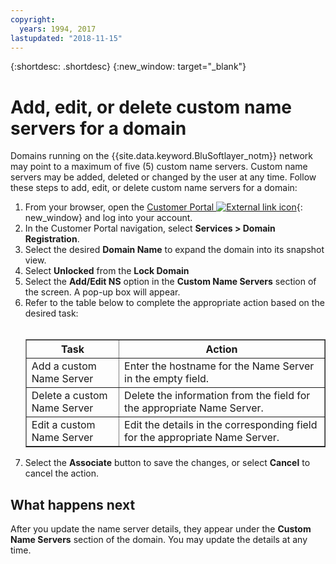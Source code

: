 ```yaml
---
copyright:
  years: 1994, 2017
lastupdated: "2018-11-15"
---
```


{:shortdesc: .shortdesc}
{:new_window: target="_blank"}

# Add, edit, or delete custom name servers for a domain

Domains running on the {{site.data.keyword.BluSoftlayer_notm}} network may point to a maximum of five (5) custom name servers. Custom name servers may be added, deleted or changed by the user at any time. Follow these steps to add, edit, or delete custom name servers for a domain:

1. From your browser, open the [Customer Portal ![External link icon](../../icons/launch-glyph.svg "External link icon")](https://control.softlayer.com/){: new_window} and log into your account.
2. In the Customer Portal navigation, select **Services > Domain Registration**.
3. Select the desired **Domain Name** to expand the domain into its snapshot view.
4. Select **Unlocked** from the **Lock Domain**
5. Select the **Add/Edit NS** option in the **Custom Name Servers** section of the screen. A pop-up box will appear.
6. Refer to the table below to complete the appropriate action based on the desired task:<br/><br/><table border="1"><tbody><tr><th>Task</th><th>Action</th></tr><tr><td>Add a custom Name Server</td><td>Enter the hostname for the Name Server in the empty field.</td></tr><tr><td>Delete a custom Name Server</td><td>Delete the information from the field for the appropriate Name Server.</td></tr><tr><td>Edit a custom Name Server</td><td>Edit the details in the corresponding field for the appropriate Name Server.</td></tr></tbody></table>
7. Select the **Associate** button to save the changes, or select **Cancel** to cancel the action.

## What happens next

After you update the name server details, they appear under the **Custom Name Servers** section of the domain. You may update the details at any time.
